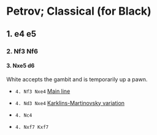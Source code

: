 # Petrov; Classical (for Black)

## 1. e4 e5

### 2. Nf3 Nf6

#### 3. Nxe5 d6

White accepts the gambit and is temporarily up a pawn.

* `4. Nf3 Nxe4` [Main line](main_line.md)
* `4. Nd3 Nxe4` [Karklins-Martinovsky variation](karklins_martinovsky.md)
* `4. Nc4`

* `4. Nxf7 Kxf7`
